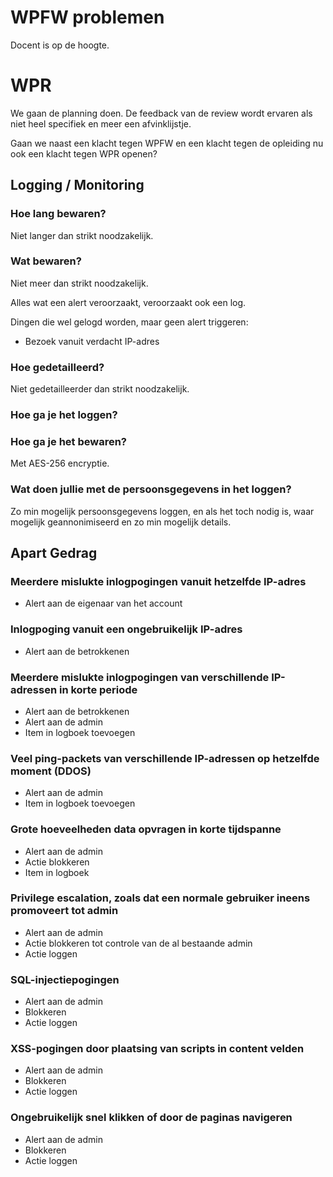 # WPFW problemen
Docent is op de hoogte.

# WPR
We gaan de planning doen. De feedback van de review wordt ervaren als niet heel specifiek en meer een afvinklijstje.

Gaan we naast een klacht tegen WPFW en een klacht tegen de opleiding nu ook een klacht tegen WPR openen?

## Logging / Monitoring
### Hoe lang bewaren?
Niet langer dan strikt noodzakelijk.

### Wat bewaren?
Niet meer dan strikt noodzakelijk.

Alles wat een alert veroorzaakt, veroorzaakt ook een log.

Dingen die wel gelogd worden, maar geen alert triggeren:

- Bezoek vanuit verdacht IP-adres

### Hoe gedetailleerd?
Niet gedetailleerder dan strikt noodzakelijk.

### Hoe ga je het loggen?


### Hoe ga je het bewaren?
Met AES-256 encryptie.

### Wat doen jullie met de persoonsgegevens in het loggen?
Zo min mogelijk persoonsgegevens loggen, en als het toch nodig is, waar mogelijk geannonimiseerd en zo min mogelijk details.

## Apart Gedrag
### Meerdere mislukte inlogpogingen vanuit hetzelfde IP-adres
- Alert aan de eigenaar van het account

### Inlogpoging vanuit een ongebruikelijk IP-adres
- Alert aan de betrokkenen

### Meerdere mislukte inlogpogingen van verschillende IP-adressen in korte periode
- Alert aan de betrokkenen
- Alert aan de admin
- Item in logboek toevoegen

### Veel ping-packets van verschillende IP-adressen op hetzelfde moment (DDOS)
- Alert aan de admin
- Item in logboek toevoegen

### Grote hoeveelheden data opvragen in korte tijdspanne
- Alert aan de admin
- Actie blokkeren
- Item in logboek

### Privilege escalation, zoals dat een normale gebruiker ineens promoveert tot admin
- Alert aan de admin
- Actie blokkeren tot controle van de al bestaande admin
- Actie loggen

### SQL-injectiepogingen
- Alert aan de admin
- Blokkeren
- Actie loggen

### XSS-pogingen door plaatsing van scripts in content velden
- Alert aan de admin
- Blokkeren
- Actie loggen

### Ongebruikelijk snel klikken of door de paginas navigeren
- Alert aan de admin
- Blokkeren
- Actie loggen

